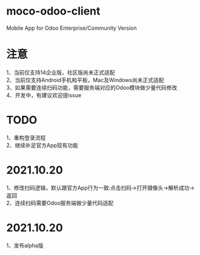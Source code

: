 # moco-odoo-client
Mobile App for Odoo Enterprise/Community Version

# 注意
1、当前仅支持14企业版，社区版尚未正式适配  
2、当前仅支持Android手机和平板，Mac及Windows尚未正式适配   
3、如果需要连续扫码功能，需要服务端对应的Odoo模块做少量代码修改   
4、开发中，有建议欢迎提issue

# TODO
1、重构登录流程  
2、继续补足官方App现有功能   

# 2021.10.20
1、修改扫码逻辑，默认跟官方App行为一致:点击扫码->打开摄像头->解析成功->返回  
2、连续扫码需要Odoo服务端做少量代码适配

# 2021.10.20
1、发布alpha版
